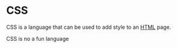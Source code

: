 # CSS

CSS is a language that can be used to add style to an [HTML](/wiki/HTML) page.
CSS is no a fun language
